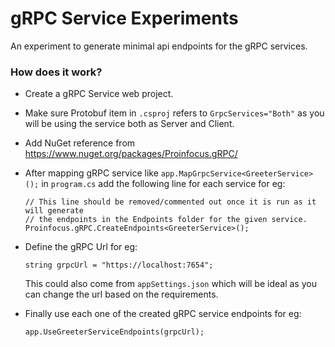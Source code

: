 # gRPC Service Experiments

An experiment to generate minimal api endpoints for the gRPC services.

### How does it work?
- Create a gRPC Service web project.
- Make sure Protobuf item in ```.csproj``` refers to ```GrpcServices="Both"``` as you will be using the service both as Server and Client.
- Add NuGet reference from https://www.nuget.org/packages/Proinfocus.gRPC/
- After mapping gRPC service like ```app.MapGrpcService<GreeterService>();``` in ```program.cs``` add the following line for each service for eg: 

  ```
  // This line should be removed/commented out once it is run as it will generate
  // the endpoints in the Endpoints folder for the given service.
  Proinfocus.gRPC.CreateEndpoints<GreeterService>();
  ```  
  
- Define the gRPC Url for eg:

  ```string grpcUrl = "https://localhost:7654";```
  
  This could also come from ```appSettings.json``` which will be ideal as you can change the url based on the requirements.
- Finally use each one of the created gRPC service endpoints for eg:

  ```app.UseGreeterServiceEndpoints(grpcUrl);```
